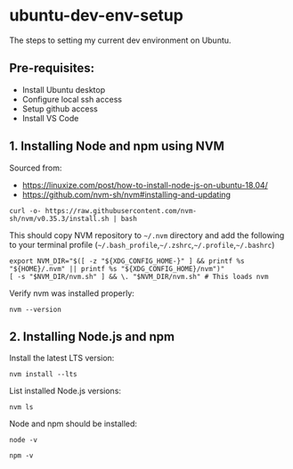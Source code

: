 # ubuntu-dev-env-setup
The steps to setting my current dev environment on Ubuntu.

## Pre-requisites:
- Install Ubuntu desktop
- Configure local ssh access
- Setup github access
- Install VS Code

## 1. Installing Node and npm using NVM
Sourced from:
- https://linuxize.com/post/how-to-install-node-js-on-ubuntu-18.04/
- https://github.com/nvm-sh/nvm#installing-and-updating


```
curl -o- https://raw.githubusercontent.com/nvm-sh/nvm/v0.35.3/install.sh | bash
```

This should copy NVM repository to `~/.nvm` directory and add the following to your terminal profile
(`~/.bash_profile`,`~/.zshrc`,`~/.profile`,`~/.bashrc`)
```
export NVM_DIR="$([ -z "${XDG_CONFIG_HOME-}" ] && printf %s "${HOME}/.nvm" || printf %s "${XDG_CONFIG_HOME}/nvm")"
[ -s "$NVM_DIR/nvm.sh" ] && \. "$NVM_DIR/nvm.sh" # This loads nvm
```

Verify nvm was installed properly:
```
nvm --version
```

## 2. Installing Node.js and npm
Install the latest LTS version:
```
nvm install --lts
```

List installed Node.js versions:
```
nvm ls
```

Node and npm should be installed:
```
node -v
```
```
npm -v
```
